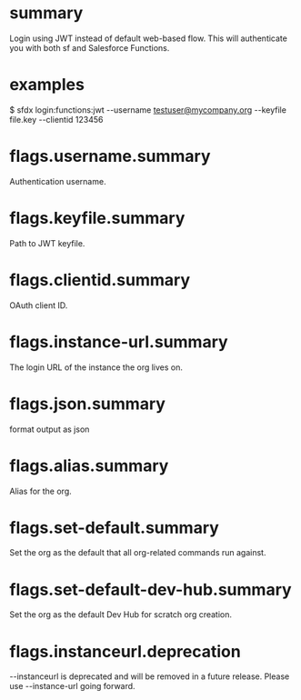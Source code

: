 # summary

Login using JWT instead of default web-based flow. This will authenticate you with both sf and Salesforce Functions.

# examples

$ sfdx login:functions:jwt --username testuser@mycompany.org --keyfile file.key --clientid 123456

# flags.username.summary

Authentication username.

# flags.keyfile.summary

Path to JWT keyfile.

# flags.clientid.summary

OAuth client ID.

# flags.instance-url.summary

The login URL of the instance the org lives on.

# flags.json.summary

format output as json

# flags.alias.summary

Alias for the org.

# flags.set-default.summary

Set the org as the default that all org-related commands run against.

# flags.set-default-dev-hub.summary

Set the org as the default Dev Hub for scratch org creation.

# flags.instanceurl.deprecation

--instanceurl is deprecated and will be removed in a future release. Please use --instance-url going forward.
